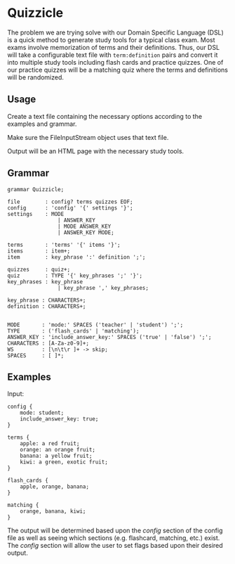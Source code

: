 # Quizzicle
The problem we are trying solve with our Domain Specific Language (DSL) is a quick method to generate study tools for a typical class exam. Most exams involve memorization of terms and their definitions. Thus, our DSL will take a configurable text file with `term:definition` pairs and convert it into multiple study tools including flash cards and practice quizzes. One of our practice quizzes will be a matching quiz where the terms and definitions will be randomized.

## Usage
Create a text file containing the necessary options according to the examples and grammar.

Make sure the FileInputStream object uses that text file.

Output will be an HTML page with the necessary study tools.

## Grammar
```ANTLR
grammar Quizzicle;

file        : config? terms quizzes EOF;
config      : 'config' '{' settings '}';
settings    : MODE
                | ANSWER_KEY
                | MODE ANSWER_KEY
                | ANSWER_KEY MODE;

terms       : 'terms' '{' items '}';
items       : item+;
item        : key_phrase ':' definition ';';

quizzes     : quiz+;
quiz        : TYPE '{' key_phrases ';' '}';
key_phrases : key_phrase
                | key_phrase ',' key_phrases;

key_phrase : CHARACTERS+;
definition : CHARACTERS+;


MODE       : 'mode:' SPACES ('teacher' | 'student') ';';
TYPE       : ('flash_cards' | 'matching');
ANSWER_KEY : 'include_answer_key:' SPACES ('true' | 'false') ';';
CHARACTERS : [A-Za-z0-9]+;
WS         : [\n\t\r ]+ -> skip;
SPACES     : [ ]*;
```

## Examples
Input:
```
config {
    mode: student;
    include_answer_key: true;
}

terms {
    apple: a red fruit;
    orange: an orange fruit;
    banana: a yellow fruit;
    kiwi: a green, exotic fruit;
}

flash_cards {
    apple, orange, banana;
}

matching {
    orange, banana, kiwi;
}
```

The output will be determined based upon the _config_ section of the config file as well as seeing which sections (e.g. flashcard, matching, etc.) exist. The _config_ section will allow the user to set flags based upon their desired output.

